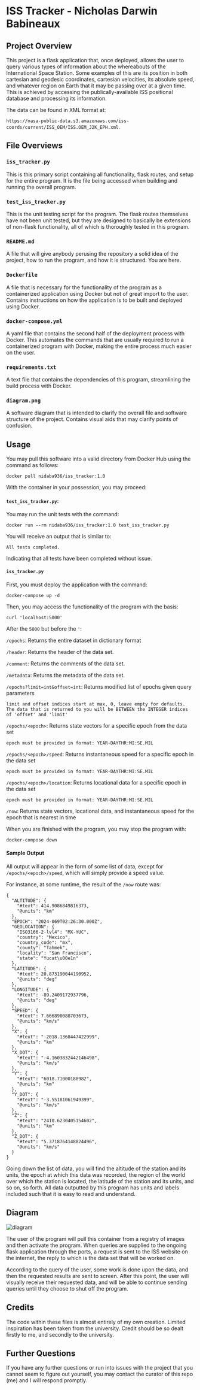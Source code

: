 # ISS Tracker - Nicholas Darwin Babineaux
## Project Overview
This project is a flask application that, once deployed, allows the user to query various types of information about the whereabouts of the International Space Station. Some examples of this are its position in both cartesian and geodesic coordinates, cartesian velocities, its absolute speed, and whatever region on Earth that it may be passing over at a given time. This is achieved by accessing the publically-available ISS positional database and processing its information.

The data can be found in XML format at: 

```https://nasa-public-data.s3.amazonaws.com/iss-coords/current/ISS_OEM/ISS.OEM_J2K_EPH.xml```.
## File Overviews
### ```iss_tracker.py```
This is this primary script containing all functionality, flask routes, and setup for the entire program. It is the file being accessed when building and running the overall program.
### ```test_iss_tracker.py```
This is the unit testing script for the program. The flask routes themselves have not been unit tested, but they are designed to basically be extensions of non-flask functionality, all of which is thoroughly tested in this program.
### ```README.md```
A file that will give anybody perusing the repository a solid idea of the project, how to run the program, and how it is structured. You are here.
### ```Dockerfile```
A file that is necessary for the functionality of the program as a containerized application using Docker but not of great import to the user. Contains instructions on how the application is to be built and deployed using Docker.
### ```docker-compose.yml```
A yaml file that contains the second half of the deployment process with Docker. This automates the commands that are usually required to run a containerized program with Docker, making the entire process much easier on the user. 
### ```requirements.txt```
A text file that contains the dependencies of this program, streamlining the build process with Docker.
### ```diagram.png```
A software diagram that is intended to clarify the overall file and software structure of the project. Contains visual aids that may clarify points of confusion. 
## Usage
You may pull this software into a valid directory from Docker Hub using the command as follows: 
```
docker pull nidaba936/iss_tracker:1.0
```


With the container in your possession, you may proceed:

#### ```test_iss_tracker.py```:

You may run the unit tests with the command: 

```
docker run --rm nidaba936/iss_tracker:1.0 test_iss_tracker.py
```

You will receive an output that is similar to:
```
All tests completed.
```
Indicating that all tests have been completed without issue.

#### ```iss_tracker.py```

First, you must deploy the application with the command:
```
docker-compose up -d
```

Then, you may access the functionality of the program with the basis:
```
curl 'localhost:5000'
```
After the `5000` but before the ```'```:

`/epochs`: Returns the entire dataset in dictionary format

`/header`: Returns the header of the data set.

`/comment`: Returns the comments of the data set.

`/metadata`: Returns the metadata of the data set.

`/epochs?limit=int&offset=int`: Returns modified list of epochs given query parameters
```
limit and offset indices start at max, 0, leave empty for defaults.
The data that is returned to you will be BETWEEN the INTEGER indices of 'offset' and 'limit'

```

`/epochs/<epoch>`: Returns state vectors for a specific epoch from the data set
    
    epoch must be provided in format: YEAR-DAYTHR:MI:SE.MIL

`/epochs/<epoch>/speed`: Returns instantaneous speed for a specific epoch in the data set
```
epoch must be provided in format: YEAR-DAYTHR:MI:SE.MIL
```

`/epochs/<epoch>/location`: Returns locational data for a specific epoch in the data set
```
epoch must be provided in format: YEAR-DAYTHR:MI:SE.MIL
```

`/now`: Returns state vectors, locational data, and instantaneous speed for the epoch  that is nearest in time

When you are finished with the program, you may stop the program with:
```
docker-compose down
```
#### Sample Output

All output will appear in the form of some list of data, except for `/epochs/<epoch>/speed`, which will simply provide a speed value.

For instance, at some runtime, the result of the `/now` route was:

```
{
  "ALTITUDE": {
    "#text": 414.9086849816373,
    "@units": "km"
  },
  "EPOCH": "2024-069T02:26:30.000Z",
  "GEOLOCATION": {
    "ISO3166-2-lvl4": "MX-YUC",
    "country": "Mexico",
    "country_code": "mx",
    "county": "Tahmek",
    "locality": "San Francisco",
    "state": "Yucat\u00e1n"
  },
  "LATITUDE": {
    "#text": 20.873190044190952,
    "@units": "deg"
  },
  "LONGITUDE": {
    "#text": -89.2409172937796,
    "@units": "deg"
  },
  "SPEED": {
    "#text": 7.666890088703673,
    "@units": "km/s"
  },
  "X": {
    "#text": "-2018.1368447422999",
    "@units": "km"
  },
  "X_DOT": {
    "#text": "-4.1603832442146498",
    "@units": "km/s"
  },
  "Y": {
    "#text": "6018.71000188982",
    "@units": "km"
  },
  "Y_DOT": {
    "#text": "-3.55181061949399",
    "@units": "km/s"
  },
  "Z": {
    "#text": "2410.6230405154602",
    "@units": "km"
  },
  "Z_DOT": {
    "#text": "5.3718764148824496",
    "@units": "km/s"
  }
}
```
Going down the list of data, you will find the altitude of the station and its units, the epoch at which this data was recorded, the region of the world over which the station is located, the latitude of the station and its units, and so on, so forth. All data outputted by this program has units and labels included such that it is easy to read and understand.
## Diagram
![diagram](https://github.com/ni-da-ba/iss_tracker/assets/142941255/04bbbea3-6990-47cd-a2fe-9fa87c4ce8e9)

The user of the program will pull this container from a registry of images and then activate the program. When queries are supplied to the ongoing flask application through the ports, a request is sent to the ISS website on the internet, the reply to which is the data set that will be worked on.

According to the query of the user, some work is done upon the data, and then the requested results are sent to screen. After this point, the user will visually receive their requested data, and will be able to continue sending queries until they choose to shut off the program.

## Credits
The code within these files is almost entirely of my own creation. Limited inspiration has been taken from the university. Credit should be so dealt firstly to me, and secondly to the university.
## Further Questions
If you have any further questions or run into issues with the project that you cannot seem to figure out yourself, you may contact the curator of this repo (me) and I will respond promptly.
